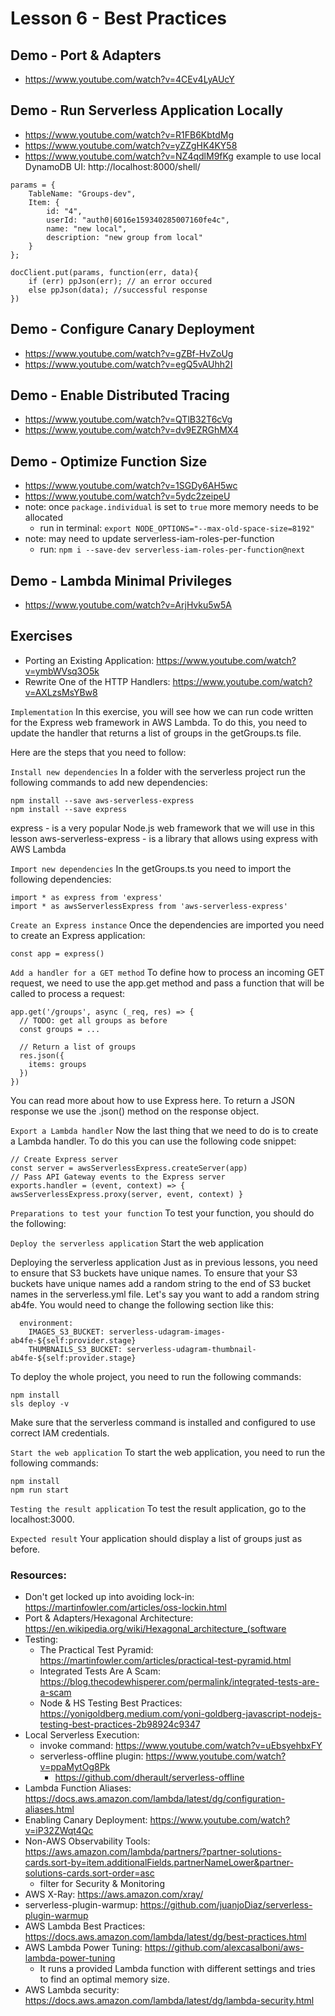 # Lesson 6 - Best Practices

## Demo - Port & Adapters
- https://www.youtube.com/watch?v=4CEv4LyAUcY

## Demo - Run Serverless Application Locally
- https://www.youtube.com/watch?v=R1FB6KbtdMg
- https://www.youtube.com/watch?v=yZZgHK4KY58
- https://www.youtube.com/watch?v=NZ4qdlM9fKg
example to use local DynamoDB UI: http://localhost:8000/shell/
```
params = {
    TableName: "Groups-dev",
    Item: {
        id: "4",
        userId: "auth0|6016e159340285007160fe4c",
        name: "new local",
        description: "new group from local"
    }
};

docClient.put(params, function(err, data){
    if (err) ppJson(err); // an error occured
    else ppJson(data); //successful response
})
```
## Demo - Configure Canary Deployment
- https://www.youtube.com/watch?v=gZBf-HvZoUg
- https://www.youtube.com/watch?v=egQ5vAUhh2I

## Demo - Enable Distributed Tracing
- https://www.youtube.com/watch?v=QTlB32T6cVg
- https://www.youtube.com/watch?v=dv9EZRGhMX4

## Demo - Optimize Function Size
- https://www.youtube.com/watch?v=1SGDy6AH5wc
- https://www.youtube.com/watch?v=5ydc2zeipeU
- note: once `package.individual` is set to `true` more memory needs to be allocated
    - run in terminal: `export NODE_OPTIONS="--max-old-space-size=8192"`
- note: may need to update serverless-iam-roles-per-function
    - run: `npm i --save-dev serverless-iam-roles-per-function@next`

## Demo - Lambda Minimal Privileges
- https://www.youtube.com/watch?v=ArjHvku5w5A

## Exercises
- Porting an Existing Application: https://www.youtube.com/watch?v=ymbWVsq3O5k
- Rewrite One of the HTTP Handlers: https://www.youtube.com/watch?v=AXLzsMsYBw8

`Implementation`
In this exercise, you will see how we can run code written for the Express web framework in AWS Lambda. To do this, you need to update the handler that returns a list of groups in the getGroups.ts file.

Here are the steps that you need to follow:

`Install new dependencies`
In a folder with the serverless project run the following commands to add new dependencies:
```
npm install --save aws-serverless-express
npm install --save express
```
express - is a very popular Node.js web framework that we will use in this lesson
aws-serverless-express - is a library that allows using express with AWS Lambda

`Import new dependencies`
In the getGroups.ts you need to import the following dependencies:
```
import * as express from 'express'
import * as awsServerlessExpress from 'aws-serverless-express'
```
`Create an Express instance`
Once the dependencies are imported you need to create an Express application:
```
const app = express()
```

`Add a handler for a GET method`
To define how to process an incoming GET request, we need to use the app.get method and pass a function that will be called to process a request:
```
app.get('/groups', async (_req, res) => {
  // TODO: get all groups as before
  const groups = ...

  // Return a list of groups
  res.json({
    items: groups
  })
})
```
You can read more about how to use Express here.
To return a JSON response we use the .json() method on the response object.

`Export a Lambda handler`
Now the last thing that we need to do is to create a Lambda handler. To do this you can use the following code snippet:
```
// Create Express server
const server = awsServerlessExpress.createServer(app)
// Pass API Gateway events to the Express server
exports.handler = (event, context) => { awsServerlessExpress.proxy(server, event, context) }
```
`Preparations to test your function`
To test your function, you should do the following:

`Deploy the serverless application`
Start the web application

Deploying the serverless application
Just as in previous lessons, you need to ensure that S3 buckets have unique names. To ensure that your S3 buckets have unique names add a random string to the end of S3 bucket names in the serverless.yml file. Let's say you want to add a random string ab4fe. You would need to change the following section like this:
```
  environment:
    IMAGES_S3_BUCKET: serverless-udagram-images-ab4fe-${self:provider.stage}
    THUMBNAILS_S3_BUCKET: serverless-udagram-thumbnail-ab4fe-${self:provider.stage}
```
To deploy the whole project, you need to run the following commands:
```
npm install
sls deploy -v
```
Make sure that the serverless command is installed and configured to use correct IAM credentials.

`Start the web application`
To start the web application, you need to run the following commands:
```
npm install
npm run start
```
`Testing the result application`
To test the result application, go to the localhost:3000.

`Expected result`
Your application should display a list of groups just as before.


### Resources:
- Don't get locked up into avoiding lock-in: https://martinfowler.com/articles/oss-lockin.html
- Port & Adapters/Hexagonal Architecture: https://en.wikipedia.org/wiki/Hexagonal_architecture_(software
- Testing:
    - The Practical Test Pyramid: https://martinfowler.com/articles/practical-test-pyramid.html
    - Integrated Tests Are A Scam: https://blog.thecodewhisperer.com/permalink/integrated-tests-are-a-scam
    - Node & HS Testing Best Practices: https://yonigoldberg.medium.com/yoni-goldberg-javascript-nodejs-testing-best-practices-2b98924c9347
- Local Serverless Execution:
    - invoke command: https://www.youtube.com/watch?v=uEbsyehbxFY
    - serverless-offline plugin: https://www.youtube.com/watch?v=ppaMytOg8Pk
        - https://github.com/dherault/serverless-offline
- Lambda Function Aliases: https://docs.aws.amazon.com/lambda/latest/dg/configuration-aliases.html
- Enabling Canary Deployment: https://www.youtube.com/watch?v=iP32ZWqt4Qc
- Non-AWS Observability Tools: https://aws.amazon.com/lambda/partners/?partner-solutions-cards.sort-by=item.additionalFields.partnerNameLower&partner-solutions-cards.sort-order=asc
    - filter for Security & Monitoring
- AWS X-Ray: https://aws.amazon.com/xray/
- serverless-plugin-warmup: https://github.com/juanjoDiaz/serverless-plugin-warmup
- AWS Lambda Best Practices: https://docs.aws.amazon.com/lambda/latest/dg/best-practices.html
- AWS Lambda Power Tuning: https://github.com/alexcasalboni/aws-lambda-power-tuning
    -  It runs a provided Lambda function with different settings and tries to find an optimal memory size.
- AWS Lambda security: https://docs.aws.amazon.com/lambda/latest/dg/lambda-security.html

